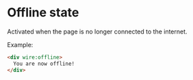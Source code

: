 
# Offline state

Activated when the page is no longer connected to the internet.

Example:

```html
<div wire:offline>
  You are now offline!
</div>
```
